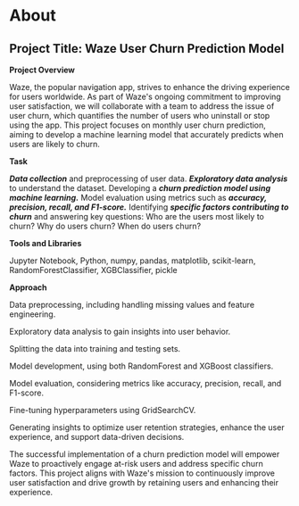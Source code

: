 # About

## **Project Title: Waze User Churn Prediction Model**

**Project Overview**

Waze, the popular navigation app, strives to enhance the driving experience for users worldwide. As part of Waze's ongoing commitment to improving user satisfaction, we will collaborate with a team to address the issue of user churn, which quantifies the number of users who uninstall or stop using the app. This project focuses on monthly user churn prediction, aiming to develop a machine learning model that accurately predicts when users are likely to churn.

**Task**

***Data collection*** and preprocessing of user data.
***Exploratory data analysis*** to understand the dataset.
Developing a ***churn prediction model using machine learning.***
Model evaluation using metrics such as ***accuracy, precision, recall, and F1-score.***
Identifying ***specific factors contributing to churn*** and answering key questions:
Who are the users most likely to churn?
Why do users churn?
When do users churn?

**Tools and Libraries**

Jupyter Notebook,
Python,
numpy,
pandas,
matplotlib,
scikit-learn,
RandomForestClassifier,
XGBClassifier,
pickle

**Approach**

Data preprocessing, including handling missing values and feature engineering.

Exploratory data analysis to gain insights into user behavior.

Splitting the data into training and testing sets.

Model development, using both RandomForest and XGBoost classifiers.

Model evaluation, considering metrics like accuracy, precision, recall, and F1-score.

Fine-tuning hyperparameters using GridSearchCV.

Generating insights to optimize user retention strategies, enhance the user experience, and support data-driven decisions.

The successful implementation of a churn prediction model will empower Waze to proactively engage at-risk users and address specific churn factors. This project aligns with Waze's mission to continuously improve user satisfaction and drive growth by retaining users and enhancing their experience.






